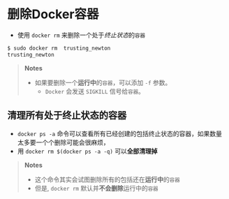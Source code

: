 # 删除Docker容器

- 使用 `docker rm` 来删除一个处于*终止状态*的`容器`

```bash
$ sudo docker rm  trusting_newton
trusting_newton
```
> **Notes**
> - 如果要删除一个**运行中**的`容器`，可以添加 `-f` 参数。
>    - `Docker` 会发送 `SIGKILL` 信号给`容器`。

## 清理所有处于终止状态的容器
-  `docker ps -a` 命令可以查看所有已经创建的包括终止状态的容器，如果数量太多要一个个删除可能会很麻烦，
- 用 `docker rm $(docker ps -a -q)` 可以**全部清理掉**

> **Notes**
> - 这个命令其实会试图删除所有的包括还在**运行中**的`容器`
> - 但是, `docker rm` 默认并**不会删除**运行中的`容器`


